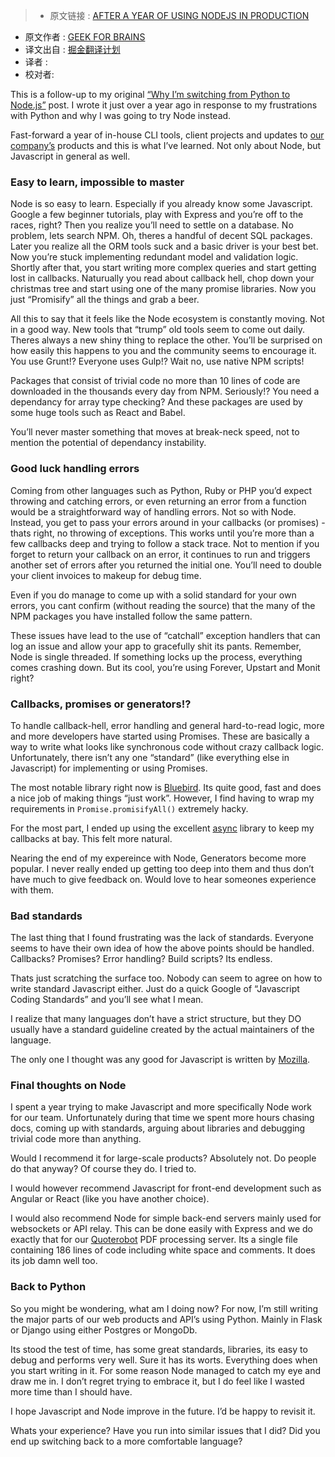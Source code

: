 >* 原文链接 : [AFTER A YEAR OF USING NODEJS IN PRODUCTION](http://geekforbrains.com/post/after-a-year-of-nodejs-in-production)
* 原文作者 : [GEEK FOR BRAINS](http://geekforbrains.com/)
* 译文出自 : [掘金翻译计划](https://github.com/xitu/gold-miner)
* 译者 : 
* 校对者:


This is a follow-up to my original [“Why I’m switching from Python to Node.js”](http://geekforbrains.com/post/why-im-switching-from-python-to-node-js) post. I wrote it just over a year ago in response to my frustrations with Python and why I was going to try Node instead.

Fast-forward a year of in-house CLI tools, client projects and updates to [our company’s](http://inputlogic.ca) products and this is what I’ve learned. Not only about Node, but Javascript in general as well.

### Easy to learn, impossible to master

Node is so easy to learn. Especially if you already know some Javascript. Google a few beginner tutorials, play with Express and you’re off to the races, right? Then you realize you’ll need to settle on a database. No problem, lets search NPM. Oh, theres a handful of decent SQL packages. Later you realize all the ORM tools suck and a basic driver is your best bet. Now you’re stuck implementing redundant model and validation logic. Shortly after that, you start writing more complex queries and start getting lost in callbacks. Naturually you read about callback hell, chop down your christmas tree and start using one of the many promise libraries. Now you just “Promisify” all the things and grab a beer.

All this to say that it feels like the Node ecosystem is constantly moving. Not in a good way. New tools that “trump” old tools seem to come out daily. Theres always a new shiny thing to replace the other. You’ll be surprised on how easily this happens to you and the community seems to encourage it. You use Grunt!? Everyone uses Gulp!? Wait no, use native NPM scripts!

Packages that consist of trivial code no more than 10 lines of code are downloaded in the thousands every day from NPM. Seriously!? You need a dependancy for array type checking? And these packages are used by some huge tools such as React and Babel.

You’ll never master something that moves at break-neck speed, not to mention the potential of dependancy instability.

### Good luck handling errors

Coming from other languages such as Python, Ruby or PHP you’d expect throwing and catching errors, or even returning an error from a function would be a straightforward way of handling errors. Not so with Node. Instead, you get to pass your errors around in your callbacks (or promises) - thats right, no throwing of exceptions. This works until you’re more than a few callbacks deep and trying to follow a stack trace. Not to mention if you forget to return your callback on an error, it continues to run and triggers another set of errors after you returned the initial one. You’ll need to double your client invoices to makeup for debug time.

Even if you do manage to come up with a solid standard for your own errors, you cant confirm (without reading the source) that the many of the NPM packages you have installed follow the same pattern.

These issues have lead to the use of “catchall” exception handlers that can log an issue and allow your app to gracefully shit its pants. Remember, Node is single threaded. If something locks up the process, everything comes crashing down. But its cool, you’re using Forever, Upstart and Monit right?

### Callbacks, promises or generators!?

To handle callback-hell, error handling and general hard-to-read logic, more and more developers have started using Promises. These are basically a way to write what looks like synchronous code without crazy callback logic. Unfortunately, there isn’t any one “standard” (like everything else in Javascript) for implementing or using Promises.

The most notable library right now is [Bluebird](http://bluebirdjs.com/docs/getting-started.html). Its quite good, fast and does a nice job of making things “just work”. However, I find having to wrap my requirements in `Promise.promisifyAll()` extremely hacky.

For the most part, I ended up using the excellent [async](https://github.com/caolan/async) library to keep my callbacks at bay. This felt more natural.

Nearing the end of my expereince with Node, Generators become more popular. I never really ended up getting too deep into them and thus don’t have much to give feedback on. Would love to hear someones experience with them.

### Bad standards

The last thing that I found frustrating was the lack of standards. Everyone seems to have their own idea of how the above points should be handled. Callbacks? Promises? Error handling? Build scripts? Its endless.

Thats just scratching the surface too. Nobody can seem to agree on how to write standard Javascript either. Just do a quick Google of “Javascript Coding Standards” and you’ll see what I mean.

I realize that many languages don’t have a strict structure, but they DO usually have a standard guideline created by the actual maintainers of the language.

The only one I thought was any good for Javascript is written by [Mozilla](https://developer.mozilla.org/en-US/docs/Mozilla/Developer_guide/Coding_Style).

### Final thoughts on Node

I spent a year trying to make Javascript and more specifically Node work for our team. Unfortunately during that time we spent more hours chasing docs, coming up with standards, arguing about libraries and debugging trivial code more than anything.

Would I recommend it for large-scale products? Absolutely not. Do people do that anyway? Of course they do. I tried to.

I would however recommend Javascript for front-end development such as Angular or React (like you have another choice).

I would also recommend Node for simple back-end servers mainly used for websockets or API relay. This can be done easily with Express and we do exactly that for our [Quoterobot](https://quoterobot.com/) PDF processing server. Its a single file containing 186 lines of code including white space and comments. It does its job damn well too.

### Back to Python

So you might be wondering, what am I doing now? For now, I’m still writing the major parts of our web products and API’s using Python. Mainly in Flask or Django using either Postgres or MongoDb.

Its stood the test of time, has some great standards, libraries, its easy to debug and performs very well. Sure it has its worts. Everything does when you start writing in it. For some reason Node managed to catch my eye and draw me in. I don’t regret trying to embrace it, but I do feel like I wasted more time than I should have.

I hope Javascript and Node improve in the future. I’d be happy to revisit it.

Whats your experience? Have you run into similar issues that I did? Did you end up switching back to a more comfortable language?


